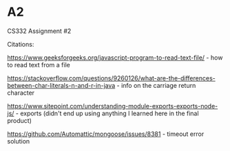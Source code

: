 # A2
CS332 Assignment #2

Citations:

https://www.geeksforgeeks.org/javascript-program-to-read-text-file/ - how to read text from a file

https://stackoverflow.com/questions/9260126/what-are-the-differences-between-char-literals-n-and-r-in-java - info on the carriage return character

https://www.sitepoint.com/understanding-module-exports-exports-node-js/ - exports (didn't end up using anything I learned here in the final product)

https://github.com/Automattic/mongoose/issues/8381 - timeout error solution
